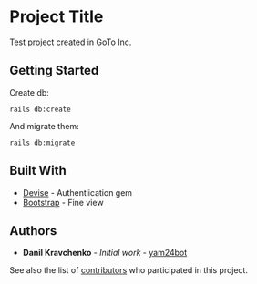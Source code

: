 # Project Title

Test project created in GoTo Inc.

## Getting Started

Create db:

```
rails db:create
```

And migrate them:

```
rails db:migrate
```

## Built With

- [Devise](https://github.com/plataformatec/devise) - Authentiication gem
- [Bootstrap](https://startbootstrap.com/) - Fine view

## Authors

- **Danil Kravchenko** - _Initial work_ - [yam24bot](https://github.com/yam24bot)

See also the list of [contributors](https://github.com/vhost/contributors) who participated in this project.
